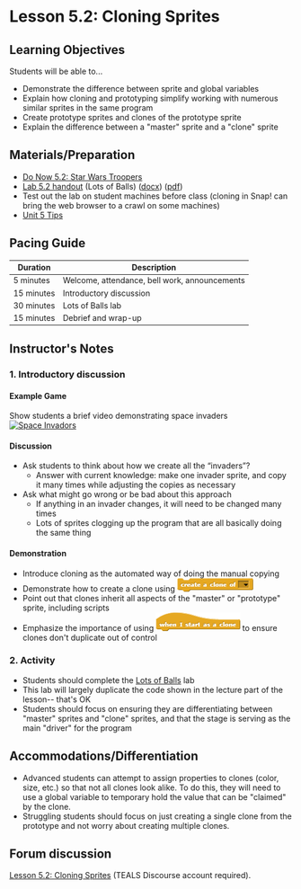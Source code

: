 # Lesson 5.2: Cloning Sprites

## Learning Objectives

Students will be able to...

- Demonstrate the difference between sprite and global variables
- Explain how cloning and prototyping simplify working with numerous similar sprites in the same program
- Create prototype sprites and clones of the prototype sprite
- Explain the difference between a "master" sprite and a "clone" sprite

## Materials/Preparation

- [Do Now 5.2: Star Wars Troopers](do_now_52.md)
- [Lab 5.2 handout](lab_52.md) (Lots of Balls) ([docx](https://github.com/TEALSK12/introduction-to-computer-science/raw/master/Unit%205%20Word/Lab%205.2%20Lots%20of%20Balls.docx)) ([pdf](https://github.com/TEALSK12/introduction-to-computer-science/raw/master/Unit%205%20PDF/Lab%205.2%20Lots%20of%20Balls.pdf))
- Test out the lab on student machines before class (cloning in Snap! can bring the web browser to a crawl on some machines)
- [Unit 5 Tips](unit_5_tips.md)

## Pacing Guide

| Duration   | Description                                   |
| ---------- | --------------------------------------------- |
| 5 minutes  | Welcome, attendance, bell work, announcements |
| 15 minutes | Introductory discussion                       |
| 30 minutes | Lots of Balls lab                       |
| 15 minutes | Debrief and wrap-up |

## Instructor's Notes

### 1. Introductory discussion

#### Example Game

Show students a brief video demonstrating space invaders
  [![Space Invadors](https://img.youtube.com/vi/kR2fjwr-TzA/0.jpg)](https://www.youtube.com/watch?v=kR2fjwr-TzA)

#### Discussion

- Ask students to think about how we create all the “invaders”?
  - Answer with current knowledge: make one invader sprite, and copy it many times while adjusting the copies as necessary
- Ask what might go wrong or be bad about this approach
  - If anything in an invader changes, it will need to be changed many times
  - Lots of sprites clogging up the program that are all basically doing the same thing

#### Demonstration

- Introduce cloning as the automated way of doing the manual copying
- Demonstrate how to create a clone using ![Create a Clone of Block](createACloneOf.png)
- Point out that clones inherit all aspects of the "master" or "prototype" sprite, including scripts
- Emphasize the importance of using ![When I start as a clone Block](whenIStartAsAClone.png) to ensure clones don't duplicate out of control

### 2. Activity

- Students should complete the [Lots of Balls](lab_52.md) lab
- This lab will largely duplicate the code shown in the lecture part of the lesson-- that's OK
- Students should focus on ensuring they are differentiating between "master" sprites and "clone" sprites, and that the stage is serving as the main "driver" for the program

## Accommodations/Differentiation

- Advanced students can attempt to assign properties to clones (color, size, etc.) so that not all clones look alike.  To do this, they will need to use a global variable to temporary hold the value that can be "claimed" by the clone.
- Struggling students should focus on just creating a single clone from the prototype and not worry about creating multiple clones.

## Forum discussion

[Lesson 5.2: Cloning Sprites](http://forums.tealsk12.org/c/intro-unit-5-cloning/lesson-5-2-cloning-sprites) (TEALS Discourse account required).
